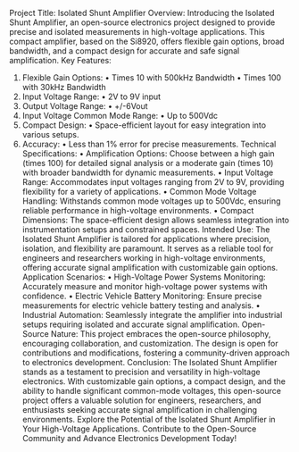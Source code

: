 Project Title: Isolated Shunt Amplifier
Overview:
Introducing the Isolated Shunt Amplifier, an open-source electronics project designed to provide precise and isolated measurements in high-voltage applications. This compact amplifier, based on the Si8920, offers flexible gain options, broad bandwidth, and a compact design for accurate and safe signal amplification.
Key Features:
1.	Flexible Gain Options:
•	Times 10 with 500kHz Bandwidth
•	Times 100 with 30kHz Bandwidth
2.	Input Voltage Range:
•	2V to 9V input
3.	Output Voltage Range:
•	+/-6Vout
4.	Input Voltage Common Mode Range:
•	Up to 500Vdc
5.	Compact Design:
•	Space-efficient layout for easy integration into various setups.
6.	Accuracy:
•	Less than 1% error for precise measurements.
Technical Specifications:
•	Amplification Options: Choose between a high gain (times 100) for detailed signal analysis or a moderate gain (times 10) with broader bandwidth for dynamic measurements.
•	Input Voltage Range: Accommodates input voltages ranging from 2V to 9V, providing flexibility for a variety of applications.
•	Common Mode Voltage Handling: Withstands common mode voltages up to 500Vdc, ensuring reliable performance in high-voltage environments.
•	Compact Dimensions: The space-efficient design allows seamless integration into instrumentation setups and constrained spaces.
Intended Use:
The Isolated Shunt Amplifier is tailored for applications where precision, isolation, and flexibility are paramount. It serves as a reliable tool for engineers and researchers working in high-voltage environments, offering accurate signal amplification with customizable gain options.
Application Scenarios:
•	High-Voltage Power Systems Monitoring: Accurately measure and monitor high-voltage power systems with confidence.
•	Electric Vehicle Battery Monitoring: Ensure precise measurements for electric vehicle battery testing and analysis.
•	Industrial Automation: Seamlessly integrate the amplifier into industrial setups requiring isolated and accurate signal amplification.
Open-Source Nature:
This project embraces the open-source philosophy, encouraging collaboration, and customization. The design is open for contributions and modifications, fostering a community-driven approach to electronics development.
Conclusion:
The Isolated Shunt Amplifier stands as a testament to precision and versatility in high-voltage electronics. With customizable gain options, a compact design, and the ability to handle significant common-mode voltages, this open-source project offers a valuable solution for engineers, researchers, and enthusiasts seeking accurate signal amplification in challenging environments.
Explore the Potential of the Isolated Shunt Amplifier in Your High-Voltage Applications. Contribute to the Open-Source Community and Advance Electronics Development Today!

